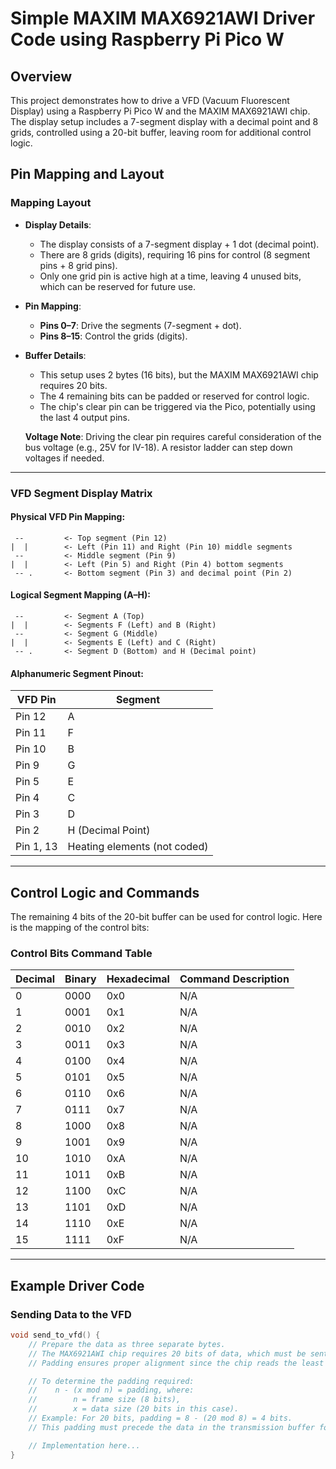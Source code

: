 # Simple MAXIM MAX6921AWI Driver Code using Raspberry Pi Pico W

## Overview

This project demonstrates how to drive a VFD (Vacuum Fluorescent Display) using a Raspberry Pi Pico W and the MAXIM MAX6921AWI chip. The display setup includes a 7-segment display with a decimal point and 8 grids, controlled using a 20-bit buffer, leaving room for additional control logic. 

## Pin Mapping and Layout

### Mapping Layout

- **Display Details**:
  - The display consists of a 7-segment display + 1 dot (decimal point).
  - There are 8 grids (digits), requiring 16 pins for control (8 segment pins + 8 grid pins).
  - Only one grid pin is active high at a time, leaving 4 unused bits, which can be reserved for future use.

- **Pin Mapping**:
  - **Pins 0–7**: Drive the segments (7-segment + dot).
  - **Pins 8–15**: Control the grids (digits).

- **Buffer Details**:
  - This setup uses 2 bytes (16 bits), but the MAXIM MAX6921AWI chip requires 20 bits.
  - The 4 remaining bits can be padded or reserved for control logic.
  - The chip's clear pin can be triggered via the Pico, potentially using the last 4 output pins. 

  **Voltage Note**: Driving the clear pin requires careful consideration of the bus voltage (e.g., 25V for IV-18). A resistor ladder can step down voltages if needed.

---

### VFD Segment Display Matrix

#### Physical VFD Pin Mapping:
```
 --         <- Top segment (Pin 12)
|  |        <- Left (Pin 11) and Right (Pin 10) middle segments
 --         <- Middle segment (Pin 9)
|  |        <- Left (Pin 5) and Right (Pin 4) bottom segments
 -- .       <- Bottom segment (Pin 3) and decimal point (Pin 2)
```

#### Logical Segment Mapping (A–H):
```
 --         <- Segment A (Top)
|  |        <- Segments F (Left) and B (Right)
 --         <- Segment G (Middle)
|  |        <- Segments E (Left) and C (Right)
 -- .       <- Segment D (Bottom) and H (Decimal point)
```
#### Alphanumeric Segment Pinout:
| VFD Pin | Segment |
|---------|---------|
| Pin 12  | A       |
| Pin 11  | F       |
| Pin 10  | B       |
| Pin 9   | G       |
| Pin 5   | E       |
| Pin 4   | C       |
| Pin 3   | D       |
| Pin 2   | H (Decimal Point) |
| Pin 1, 13 | Heating elements (not coded) |

---

## Control Logic and Commands

The remaining 4 bits of the 20-bit buffer can be used for control logic. Here is the mapping of the control bits:

### Control Bits Command Table

| Decimal | Binary | Hexadecimal | Command Description |
|---------|--------|-------------|---------------------|
| 0       | 0000   | 0x0         | N/A                 |
| 1       | 0001   | 0x1         | N/A                 |
| 2       | 0010   | 0x2         | N/A                 |
| 3       | 0011   | 0x3         | N/A                 |
| 4       | 0100   | 0x4         | N/A                 |
| 5       | 0101   | 0x5         | N/A                 |
| 6       | 0110   | 0x6         | N/A                 |
| 7       | 0111   | 0x7         | N/A                 |
| 8       | 1000   | 0x8         | N/A                 |
| 9       | 1001   | 0x9         | N/A                 |
| 10      | 1010   | 0xA         | N/A                 |
| 11      | 1011   | 0xB         | N/A                 |
| 12      | 1100   | 0xC         | N/A                 |
| 13      | 1101   | 0xD         | N/A                 |
| 14      | 1110   | 0xE         | N/A                 |
| 15      | 1111   | 0xF         | N/A                 |

---

## Example Driver Code

### Sending Data to the VFD
```c
void send_to_vfd() {
    // Prepare the data as three separate bytes.
    // The MAX6921AWI chip requires 20 bits of data, which must be sent as padded 8-bit frames.
    // Padding ensures proper alignment since the chip reads the least significant bit (LSB) first.

    // To determine the padding required:
    //    n - (x mod n) = padding, where:
    //        n = frame size (8 bits),
    //        x = data size (20 bits in this case).
    // Example: For 20 bits, padding = 8 - (20 mod 8) = 4 bits.
    // This padding must precede the data in the transmission buffer for correct operation.

    // Implementation here...
}

